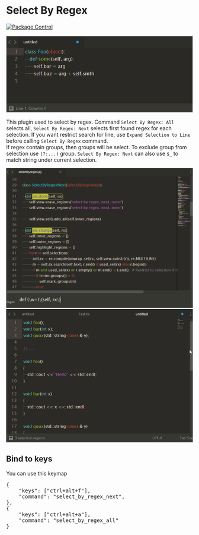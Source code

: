 Select By Regex
==================

[![Package Control](https://packagecontrol.herokuapp.com/downloads/Select%20By%20Regex.svg?style=flat-square)](https://packagecontrol.io/packages/Select%20By%20Regex)

![Select](images/SelectAll.gif)

This plugin used to select by regex. Command `Select By Regex: All` selects all, `Select By Regex: Next` selects first found regex for each selection. If you want restrict search for line, use `Expand Selection to Line` before calling `Select By Regex` command.<br>
If regex contain groups, then groups will be select. To exclude group from selection use `(?:...)` group. `Select By Regex: Next` can also use `$_` to match string under current selection.

![Select All](images/SelectRegexAll.png)
![Select Next](images/SelectRegexNext.gif)

Bind to keys
---

You can use this keymap
<pre>
{
    "keys": ["ctrl+alt+f"],
    "command": "select_by_regex_next",
},
{
    "keys": ["ctrl+alt+a"],
    "command": "select_by_regex_all"
}
</pre>

